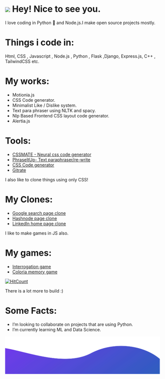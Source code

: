 

<h1><img src="https://emojis.slackmojis.com/emojis/images/1531849430/4246/blob-sunglasses.gif?1531849430" width="30"/> Hey! Nice to see you.</h1>

I love coding in Python :snake: and Node.js.I make open source projects mostly.

# Things i code in:

Html, CSS , Javascript , Node.js , Python , Flask ,Django, Express.js, C++ , TailwindCSS etc.


# My works:

+ Motionia.js
+ CSS Code generator.
+ Minimalist Like / Dislike system.
+ Text para phraser using NLTK and spacy.
+ Nlp Based Frontend CSS layout code generator.
+ Alertia.js


# Tools:

+ [CSSMATE - Neural css code generator](https://github.com/abhiprojectz/CSSMATE)
+ [PhraseItUp- Text paraphraser/re-write](https://github.com/abhiprojectz/PhraseItUp)
+ [CSS Code generator](https://github.com/abhiprojectz/CSS-Generator)
+ [Gitrate](https://github.com/abhiprojectz/gitrate)

I also like to clone things using only CSS!

# My Clones:

+ [Google search page clone](https://github.com/abhiprojectz/Google-search-clone)
+ [Hashnode page clone](https://github.com/abhiprojectz/hashnode-frontend-clone)
+ [LinkedIn home page clone]()

I like to make games in JS also.

# My games:

+ [Interrogation game](https://github.com/abhiprojectz/Interrogation-game)
+ [Coloria memory game]()


[![HitCount](http://hits.dwyl.com/abhiprojectz/abhiprojectz.svg)](http://hits.dwyl.com/abhiprojectz/abhiprojectz)


There is a lot more to build :)

# Some Facts:
- I’m looking to collaborate on projects that are using Python.
- I’m currently learning ML and Data Science.


![alt text](./img/bottom.svg)
